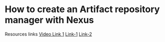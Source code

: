 # How to create an Artifact repository manager with Nexus

Resources links
[Video Link 1](https://www.youtube.com/watch?v=K6rR-gdsFc8) [Link-1](https://www.howtoforge.com/how-to-install-nexus-repository-manager-on-ubuntu-22-04) [Link-2](https://www.datainmotion.de/how-to-publish-npm-packages-to-nexus/)